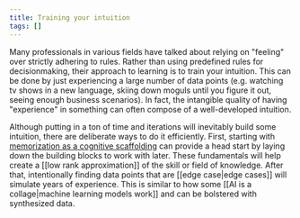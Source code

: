 ```yaml
---
title: Training your intuition
tags: []
---
```


Many professionals in various fields have talked about relying on "feeling" over strictly adhering to rules. Rather than using predefined rules for decisionmaking, their approach to learning is to train your intuition. This can be done by just experiencing a large number of data points (e.g. watching tv shows in a new language, skiing down moguls until you figure it out, seeing enough business scenarios). In fact, the intangible quality of having "experience" in something can often compose of a well-developed intuition. 

Although putting in a ton of time and iterations will inevitably build some intuition, there are deliberate ways to do it efficiently. First, starting with [memorization as a cognitive scaffolding](memorization%20as%20a%20cognitive%20scaffolding.md) can provide a head start by laying down the building blocks to work with later. These fundamentals will help create a [[low rank approximation]] of the skill or field of knowledge. After that, intentionally finding data points that are [[edge case|edge cases]] will simulate years of experience. This is similar to how some [[AI is a collage|machine learning models work]] and can be bolstered with synthesized data.
